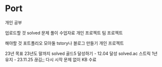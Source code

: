 # Port
개인 공부

업로드할 것
solved 문제 풀이
수업자료
개인 프로젝트
팀 프로젝트

해야할 것
포트폴리오 모아둘 tstory나 블로그 만들기
개인 프로젝트

23년 목표
23년도 말까지 solved 골드5 달성하기 - 12.04 달성
solved.ac 스트릭 1년 유지 - 23.11.25 끊김;; 다시 시작
문제 없이 KB 수료

